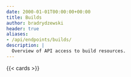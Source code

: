 ```yaml
---
date: 2000-01-01T00:00:00+00:00
title: Builds
author: bradrydzewski
header: true
aliases:
- /api/endpoints/builds/
description: |
  Overview of API access to build resources.
---
```


{{< cards >}}
